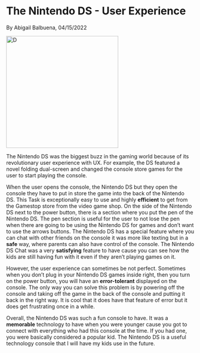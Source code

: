 # The Nintendo DS - User Experience 
By Abigail Balbuena, 04/15/2022

<img width="300" alt="D" src="https://user-images.githubusercontent.com/85459984/163608623-8327670b-5b2a-4e7f-b7e4-20820c9b9f08.png">

The Nintendo DS was the biggest buzz in the gaming world because of its revolutionary user experience with UX. For example, the DS featured a novel folding dual-screen and changed the console store games for the user to start playing the console.


When the user opens the console, the Nintendo DS but they open the console they have to put in store the game into the back of the Nintendo DS.  This Task is exceptionally easy to use and highly **efficient** to get from the Gamestop store from the video game shop. On the side of the Nintendo DS next to the power button, there is a section where you put the pen of the Nintendo DS. The pen section is useful for the user to not lose the pen when there are going to be using the Nintendo DS for games and don’t want to use the arrows buttons. The Nintendo DS has a special feature where you can chat with other friends on the console it was more like texting but in a **safe** way, where parents can also have control of the console. The Nintendo DS Chat was a very **satisfying** feature to have cause you can see how the kids are still having fun with it even if they aren’t playing games on it. 

However, the user experience can sometimes be not perfect. Sometimes when you don’t plug in your Nintendo DS games inside right, then you turn on the power button, you will have an **error-tolerant** displayed on the console. The only way you can solve this problem is by powering off the console and taking off the game in the back of the console and putting it back in the right way. It is cool that it does have that feature of error but it does get frustrating once in a while. 

Overall, the Nintendo DS was such a fun console to have. It was a **memorable** technology to have when you were younger cause you got to connect with everything who had this console at the time. If you had one, you were basically considered a popular kid. The Nintendo DS is a useful technology console that I will have my kids use in the future.

